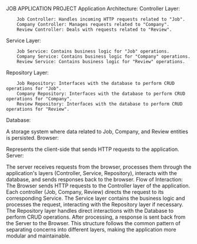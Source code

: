 JOB APPLICATION PROJECT 
Application Architecture:
Controller Layer:

        Job Controller: Handles incoming HTTP requests related to "Job".
        Company Controller: Manages requests related to "Company".
        Review Controller: Deals with requests related to "Review".
Service Layer:

        Job Service: Contains business logic for "Job" operations.
        Company Service: Contains business logic for "Company" operations.
        Review Service: Contains business logic for "Review" operations.
Repository Layer:

        Job Repository: Interfaces with the database to perform CRUD operations for "Job".
        Company Repository: Interfaces with the database to perform CRUD operations for "Company".
        Review Repository: Interfaces with the database to perform CRUD operations for "Review".
Database:

A storage system where data related to Job, Company, and Review entities is persisted.
Browser:

Represents the client-side that sends HTTP requests to the application.
Server:

The server receives requests from the browser, processes them through the application's layers (Controller, Service, Repository), interacts with the database, and sends responses back to the browser.
Flow of Interaction:
The Browser sends HTTP requests to the Controller layer of the application.
Each controller (Job, Company, Review) directs the request to its corresponding Service.
The Service layer contains the business logic and processes the request, interacting with the Repository layer if necessary.
The Repository layer handles direct interactions with the Database to perform CRUD operations.
After processing, a response is sent back from the Server to the Browser.
This structure follows the common pattern of separating concerns into different layers, making the application more modular and maintainable.
